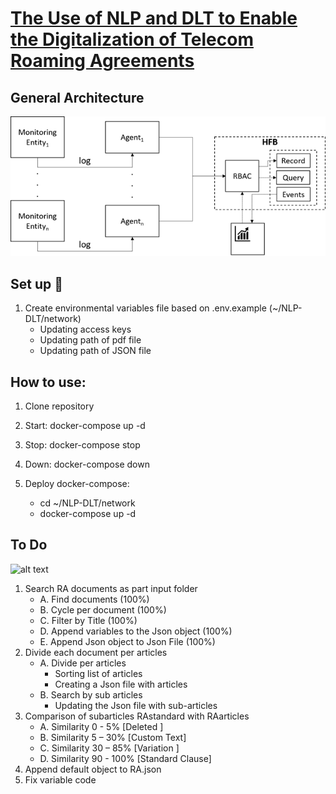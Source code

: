 # [The Use of NLP and DLT to Enable the Digitalization of Telecom Roaming Agreements](https://wiki.hyperledger.org/display/INTERN/Project+Plan%3A+The+Use+of+NLP+and+DLT+to+Enable+the+Digitalization+of+Telecom+Roaming+Agreements)

## General Architecture
![alt text](https://github.com/sfl0r3nz05/LogMonitoringHFB/blob/main/images/LogMonitoringHFB.png)

## Set up 🙂
1. Create environmental variables file based on .env.example (~/NLP-DLT/network)
    - Updating access keys
    - Updating path of pdf file
    - Updating path of JSON file

## How to use:
1. Clone repository
2. Start: docker-compose up -d
4. Stop: docker-compose stop
5. Down: docker-compose down

3. Deploy docker-compose:
    - cd ~/NLP-DLT/network
    - docker-compose up -d

## To Do
![alt text](https://github.com/sfl0r3nz05/NLP-DLT/blob/main/images/StepByStep.png)
1. Search RA documents as part input folder
    - A. Find documents (100%)
    - B. Cycle per document (100%)
    - C. Filter by Title (100%)
    - D. Append variables to the Json object (100%)
    - E. Append Json object to Json File (100%)
2. Divide each document per articles
    - A. Divide per articles
        - Sorting list of articles
        - Creating a Json file with articles
    - B. Search by sub articles
        - Updating the Json file with sub-articles
3. Comparison of subarticles RAstandard with RAarticles   
    - A. Similarity  0 - 5%   [Deleted ]
    - B. Similarity  5 – 30%  [Custom Text]
    - C. Similarity 30 – 85%  [Variation ]
    - D. Similarity 90 - 100% [Standard Clause]
4. Append default object to RA.json
5. Fix variable code
